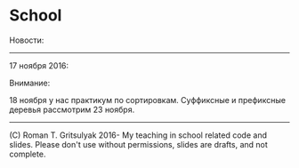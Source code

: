 # School

Новости:

--------

17 ноября 2016:

Внимание:

18 ноября у нас практикум по сортировкам.
Суффиксные и префиксные деревья рассмотрим 23 ноября.


---------

(C) Roman T. Gritsulyak 2016-
My teaching in school related code and slides.
Please don't use without permissions, slides are drafts, and not complete.
